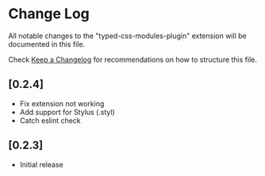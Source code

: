 # Change Log
All notable changes to the "typed-css-modules-plugin" extension will be documented in this file.

Check [Keep a Changelog](http://keepachangelog.com/) for recommendations on how to structure this file.

## [0.2.4]
- Fix extension not working
- Add support for Stylus (.styl)
- Catch eslint check

## [0.2.3]
- Initial release